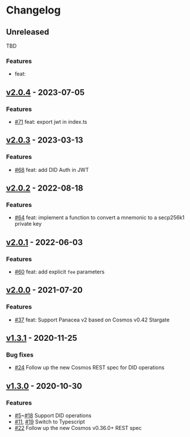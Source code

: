 # Changelog

## Unreleased

TBD

### Features

- []() feat:

## [v2.0.4](https://github.com/medibloc/panacea-js/releases/tag/v2.0.4) - 2023-07-05

### Features

- [\#71](https://github.com/medibloc/panacea-js/pull/71) feat: export jwt in index.ts

## [v2.0.3](https://github.com/medibloc/panacea-js/releases/tag/v2.0.3) - 2023-03-13

### Features

- [\#68](https://github.com/medibloc/panacea-js/pull/68) feat: add DID Auth in JWT

## [v2.0.2](https://github.com/medibloc/panacea-js/releases/tag/v2.0.2) - 2022-08-18

### Features

- [\#64](https://github.com/medibloc/panacea-js/pull/64) feat: implement a function to convert a mnemonic to a secp256k1 private key

## [v2.0.1](https://github.com/medibloc/panacea-js/releases/tag/v2.0.1) - 2022-06-03

### Features

- [\#60](https://github.com/medibloc/panacea-js/pull/60) feat: add explicit `fee` parameters

## [v2.0.0](https://github.com/medibloc/panacea-js/releases/tag/v2.0.0) - 2021-07-20

### Features

- [\#37](https://github.com/medibloc/panacea-js/pull/37) feat: Support Panacea v2 based on Cosmos v0.42 Stargate

## [v1.3.1](https://github.com/medibloc/panacea-js/releases/tag/v1.3.1) - 2020-11-25

### Bug fixes

- [\#24](https://github.com/medibloc/panacea-js/pull/24) Follow up the new Cosmos REST spec for DID operations

## [v1.3.0](https://github.com/medibloc/panacea-js/releases/tag/v1.3.0) - 2020-10-30

### Features

- [\#5](https://github.com/medibloc/panacea-js/pull/5)~[\#18](https://github.com/medibloc/panacea-js/pull/18) Support DID operations
- [\#11](https://github.com/medibloc/panacea-js/pull/11), [\#19](https://github.com/medibloc/panacea-js/pull/19) Switch to Typescript
- [\#22](https://github.com/medibloc/panacea-js/pull/22) Follow up the new Cosmos v0.36.0+ REST spec
